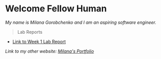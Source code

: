 # Welcome Fellow Human

*My name is Milana Gorobchenko and I am an aspiring software engineer.*

> Lab Reports
* [Link to Week 1 Lab Report](https://milgor931.github.io/cse15l-lab-reports/lab1.html)

*Link to my other website: [Milana's Portfolio](https://milana-portfolio.web.app/)*
